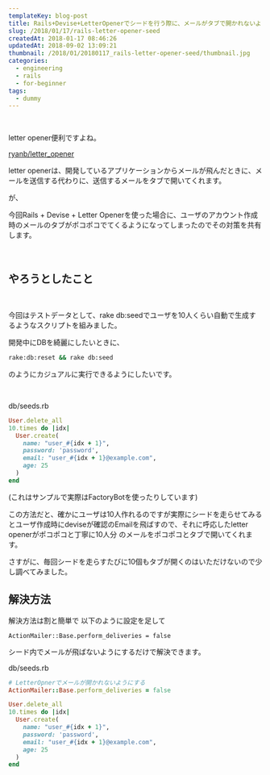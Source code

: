 ```yaml
---
templateKey: blog-post
title: Rails+Devise+LetterOpenerでシードを行う際に、メールがタブで開かれないようにする
slug: /2018/01/17/rails-letter-opener-seed
createdAt: 2018-01-17 08:46:26
updatedAt: 2018-09-02 13:09:21
thumbnail: /2018/01/20180117_rails-letter-opener-seed/thumbnail.jpg
categories:
  - engineering
  - rails
  - for-beginner
tags:
  - dummy
---
```


&nbsp;

letter opener便利ですよね。

<a href="https://github.com/ryanb/letter_opener">ryanb/letter_opener</a>

letter openerは、開発しているアプリケーションからメールが飛んだときに、メールを送信する代わりに、送信するメールをタブで開いてくれます。

が、

今回Rails + Devise + Letter Openerを使った場合に、ユーザのアカウント作成時のメールのタブがポコポコでてくるようになってしまったのでその対策を共有します。

<div class="adsense"></div>
&nbsp;
<h2>やろうとしたこと</h2>
&nbsp;

今回はテストデータとして、rake db:seedでユーザを10人くらい自動で生成するようなスクリプトを組みました。

開発中にDBを綺麗にしたいときに、
```bash
rake:db:reset && rake db:seed
```
のようにカジュアルに実行できるようにしたいです。

&nbsp;

db/seeds.rb

```ruby
User.delete_all
10.times do |idx|
  User.create(
    name: "user_#{idx + 1}",
    password: 'password',
    email: "user_#{idx + 1}@example.com",
    age: 25
  )
end

```

(これはサンプルで実際はFactoryBotを使ったりしています)


この方法だと、確かにユーザは10人作れるのですが実際にシードを走らせてみるとユーザ作成時にdeviseが確認のEmailを飛ばすので、それに呼応したletter openerがポコポコと丁寧に10人分
のメールをポコポコとタブで開いてくれます。

さすがに、毎回シードを走らすたびに10個もタブが開くのはいただけないので少し調べてみました。


<h2>解決方法</h2>

解決方法は割と簡単で
以下のように設定を足して
```
ActionMailer::Base.perform_deliveries = false
```
シード内でメールが飛ばないようにするだけで解決できます。

db/seeds.rb

```ruby
# LetterOpnerでメールが開かれないようにする
ActionMailer::Base.perform_deliveries = false

User.delete_all
10.times do |idx|
  User.create(
    name: "user_#{idx + 1}",
    password: 'password',
    email: "user_#{idx + 1}@example.com",
    age: 25
  )
end

```


<div class="after-article"></div>

